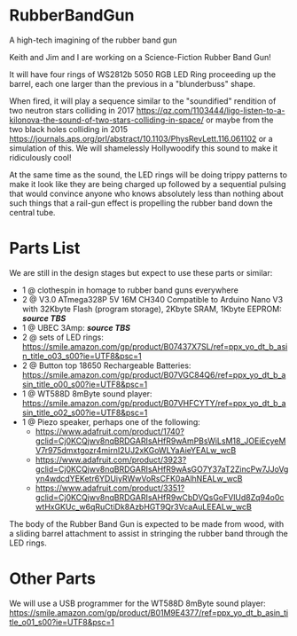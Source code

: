 # RubberBandGun
A high-tech imagining of the rubber band gun

Keith and Jim and I are working on a Science-Fiction Rubber Band Gun!

It will have four rings of WS2812b 5050 RGB LED Ring proceeding up the barrel, each one larger than the previous in a "blunderbuss" shape.

When fired, it will play a sequence similar to the "soundified" rendition of two neutron stars colliding in 2017
https://qz.com/1103444/ligo-listen-to-a-kilonova-the-sound-of-two-stars-colliding-in-space/
or maybe from the two black holes colliding in 2015
https://journals.aps.org/prl/abstract/10.1103/PhysRevLett.116.061102
or a simulation of this. We will shamelessly Hollywoodify this sound to make it ridiculously cool!

At the same time as the sound, the LED rings will be doing trippy patterns to make it look like they are being charged up followed by a sequential pulsing that would convince anyone who knows absolutely less than nothing about such things that a rail-gun effect is propelling the rubber band down the central tube.

# Parts List
We are still in the design stages but expect to use these parts or similar:
- 1 @ clothespin in homage to rubber band guns everywhere
- 2 @ V3.0 ATmega328P 5V 16M CH340 Compatible to Arduino Nano V3 with 32Kbyte Flash (program storage), 2Kbyte SRAM, 1Kbyte EEPROM: ***source TBS***
- 1 @ UBEC 3Amp: ***source TBS***
- 2 @ sets of LED rings: https://smile.amazon.com/gp/product/B07437X7SL/ref=ppx_yo_dt_b_asin_title_o03_s00?ie=UTF8&psc=1
- 2 @ Button top 18650 Rechargeable Batteries: https://smile.amazon.com/gp/product/B07VGC84Q6/ref=ppx_yo_dt_b_asin_title_o00_s00?ie=UTF8&psc=1
- 1 @ WT588D 8mByte sound player: https://smile.amazon.com/gp/product/B07VHFCYTY/ref=ppx_yo_dt_b_asin_title_o02_s00?ie=UTF8&psc=1
- 1 @ Piezo speaker, perhaps one of the following:
  - https://www.adafruit.com/product/1740?gclid=Cj0KCQjwv8nqBRDGARIsAHfR9wAmPBsWiLsM18_JOEiEcyeMV7r975dmxtgozr4mirnI2UJ2xKGoWLYaAieYEALw_wcB
  - https://www.adafruit.com/product/3923?gclid=Cj0KCQjwv8nqBRDGARIsAHfR9wAsGO7Y37aT2ZincPw7JJoVgyn4wdcdYEKetr6YDUiyRWwVoRsCFK0aAlhNEALw_wcB
  - https://www.adafruit.com/product/3351?gclid=Cj0KCQjwv8nqBRDGARIsAHfR9wCbDVQsGoFVlUd8Zq94o0cwtHxGKUc_w6qRuCtiDk8AzbHGT9Qr3VcaAuLEEALw_wcB

The body of the Rubber Band Gun is expected to be made from wood, with a sliding barrel attachment to assist in stringing the rubber band through the LED rings.

# Other Parts
We will use a USB programmer for the WT588D 8mByte sound player: https://smile.amazon.com/gp/product/B01M9E4377/ref=ppx_yo_dt_b_asin_title_o01_s00?ie=UTF8&psc=1
